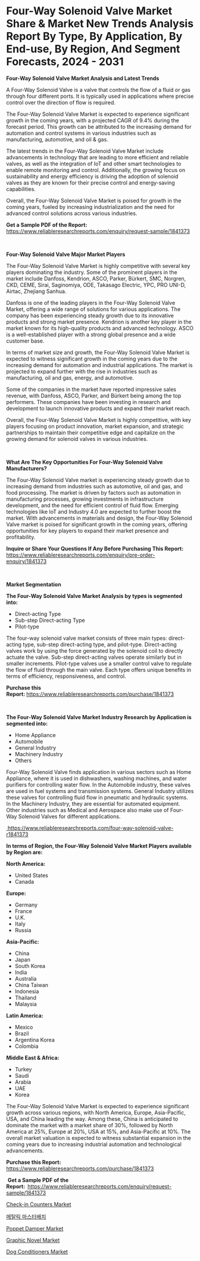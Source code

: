 <p><h1>Four-Way Solenoid Valve Market Share & Market New Trends Analysis Report By Type, By Application, By End-use, By Region, And Segment Forecasts, 2024 - 2031</h1></p><p><strong>Four-Way Solenoid Valve Market Analysis and Latest Trends</strong></p>
<p><p>A Four-Way Solenoid Valve is a valve that controls the flow of a fluid or gas through four different ports. It is typically used in applications where precise control over the direction of flow is required.</p><p>The Four-Way Solenoid Valve Market is expected to experience significant growth in the coming years, with a projected CAGR of 9.4% during the forecast period. This growth can be attributed to the increasing demand for automation and control systems in various industries such as manufacturing, automotive, and oil & gas.</p><p>The latest trends in the Four-Way Solenoid Valve Market include advancements in technology that are leading to more efficient and reliable valves, as well as the integration of IoT and other smart technologies to enable remote monitoring and control. Additionally, the growing focus on sustainability and energy efficiency is driving the adoption of solenoid valves as they are known for their precise control and energy-saving capabilities.</p><p>Overall, the Four-Way Solenoid Valve Market is poised for growth in the coming years, fueled by increasing industrialization and the need for advanced control solutions across various industries.</p></p>
<p><strong>Get a Sample PDF of the Report:&nbsp;</strong> <a href="https://www.reliableresearchreports.com/enquiry/request-sample/1841373">https://www.reliableresearchreports.com/enquiry/request-sample/1841373</a></p>
<p>&nbsp;</p>
<p><strong>Four-Way Solenoid Valve Major Market Players</strong></p>
<p><p>The Four-Way Solenoid Valve Market is highly competitive with several key players dominating the industry. Some of the prominent players in the market include Danfoss, Kendrion, ASCO, Parker, Bürkert, SMC, Norgren, CKD, CEME, Sirai, Saginomiya, ODE, Takasago Electric, YPC, PRO UNI-D, Airtac, Zhejiang Sanhua.</p><p>Danfoss is one of the leading players in the Four-Way Solenoid Valve Market, offering a wide range of solutions for various applications. The company has been experiencing steady growth due to its innovative products and strong market presence. Kendrion is another key player in the market known for its high-quality products and advanced technology. ASCO is a well-established player with a strong global presence and a wide customer base.</p><p>In terms of market size and growth, the Four-Way Solenoid Valve Market is expected to witness significant growth in the coming years due to the increasing demand for automation and industrial applications. The market is projected to expand further with the rise in industries such as manufacturing, oil and gas, energy, and automotive.</p><p>Some of the companies in the market have reported impressive sales revenue, with Danfoss, ASCO, Parker, and Bürkert being among the top performers. These companies have been investing in research and development to launch innovative products and expand their market reach.</p><p>Overall, the Four-Way Solenoid Valve Market is highly competitive, with key players focusing on product innovation, market expansion, and strategic partnerships to maintain their competitive edge and capitalize on the growing demand for solenoid valves in various industries.</p></p>
<p>&nbsp;</p>
<p><strong>What Are The Key Opportunities For Four-Way Solenoid Valve Manufacturers?</strong></p>
<p><p>The Four-Way Solenoid Valve market is experiencing steady growth due to increasing demand from industries such as automotive, oil and gas, and food processing. The market is driven by factors such as automation in manufacturing processes, growing investments in infrastructure development, and the need for efficient control of fluid flow. Emerging technologies like IoT and Industry 4.0 are expected to further boost the market. With advancements in materials and design, the Four-Way Solenoid Valve market is poised for significant growth in the coming years, offering opportunities for key players to expand their market presence and profitability.</p></p>
<p><strong>Inquire or Share Your Questions If Any Before Purchasing This Report:</strong> <a href="https://www.reliableresearchreports.com/enquiry/pre-order-enquiry/1841373">https://www.reliableresearchreports.com/enquiry/pre-order-enquiry/1841373</a></p>
<p>&nbsp;</p>
<p><strong>Market Segmentation</strong></p>
<p><strong>The Four-Way Solenoid Valve Market Analysis by types is segmented into:</strong></p>
<p><ul><li>Direct-acting Type</li><li>Sub-step Direct-acting Type</li><li>Pilot-type</li></ul></p>
<p><p>The four-way solenoid valve market consists of three main types: direct-acting type, sub-step direct-acting type, and pilot-type. Direct-acting valves work by using the force generated by the solenoid coil to directly actuate the valve. Sub-step direct-acting valves operate similarly but in smaller increments. Pilot-type valves use a smaller control valve to regulate the flow of fluid through the main valve. Each type offers unique benefits in terms of efficiency, responsiveness, and control.</p></p>
<p><strong>Purchase this Report:&nbsp;</strong><a href="https://www.reliableresearchreports.com/purchase/1841373">https://www.reliableresearchreports.com/purchase/1841373</a></p>
<p>&nbsp;</p>
<p><strong>The Four-Way Solenoid Valve Market Industry Research by Application is segmented into:</strong></p>
<p><ul><li>Home Appliance</li><li>Automobile</li><li>General Industry</li><li>Machinery Industry</li><li>Others</li></ul></p>
<p><p>Four-Way Solenoid Valve finds application in various sectors such as Home Appliance, where it is used in dishwashers, washing machines, and water purifiers for controlling water flow. In the Automobile industry, these valves are used in fuel systems and transmission systems. General Industry utilizes these valves for controlling fluid flow in pneumatic and hydraulic systems. In the Machinery Industry, they are essential for automated equipment. Other industries such as Medical and Aerospace also make use of Four-Way Solenoid Valves for different applications.</p></p>
<p><a href="https://www.reliableresearchreports.com/four-way-solenoid-valve-r1841373">&nbsp;https://www.reliableresearchreports.com/four-way-solenoid-valve-r1841373</a></p>
<p><strong>In terms of Region, the Four-Way Solenoid Valve Market Players available by Region are:</strong></p>
<p>
    <p> <strong> North America: </strong>
        <ul>
            <li>United States</li>
            <li>Canada</li>
        </ul>
        </p> 
    <p> <strong> Europe: </strong>
        <ul>
            <li>Germany</li>
            <li>France</li>
            <li>U.K.</li>
            <li>Italy</li>
            <li>Russia</li>
        </ul>
        </p> 
    <p> <strong> Asia-Pacific: </strong>
        <ul>
            <li>China</li>
            <li>Japan</li>
            <li>South Korea</li>
            <li>India</li>
            <li>Australia</li>
            <li>China Taiwan</li>
            <li>Indonesia</li>
            <li>Thailand</li>
            <li>Malaysia</li>
        </ul>
        </p> 
    <p> <strong> Latin America: </strong>
        <ul>
            <li>Mexico</li>
            <li>Brazil</li>
            <li>Argentina Korea</li>
            <li>Colombia</li>
        </ul>
        </p> 
    <p> <strong> Middle East & Africa: </strong>
        <ul>
            <li>Turkey</li>
            <li>Saudi</li>
            <li>Arabia</li>
            <li>UAE</li>
            <li>Korea</li>
        </ul>
    </p>
    </p>
<p><p>The Four-Way Solenoid Valve Market is expected to experience significant growth across various regions, with North America, Europe, Asia-Pacific, USA, and China leading the way. Among these, China is anticipated to dominate the market with a market share of 30%, followed by North America at 25%, Europe at 20%, USA at 15%, and Asia-Pacific at 10%. The overall market valuation is expected to witness substantial expansion in the coming years due to increasing industrial automation and technological advancements.</p></p>
<p><strong>Purchase this Report: </strong><a href="https://www.reliableresearchreports.com/purchase/1841373">https://www.reliableresearchreports.com/purchase/1841373</a></p>
<p>&nbsp;<strong>Get a Sample PDF of the Report:&nbsp;&nbsp;</strong><a href="https://www.reliableresearchreports.com/enquiry/request-sample/1841373">https://www.reliableresearchreports.com/enquiry/request-sample/1841373</a></p>
<p><strong></strong></p>
<p><p><a href="https://github.com/vregtldg37/Market-Research-Report-List-1/blob/main/check-in-counters-market.md">Check-in Counters Market</a></p><p><a href="https://github.com/konokaryan/Market-Research-Report-List-2/blob/main/606303571609.md">메탈릭 마스터배치</a></p><p><a href="https://github.com/rslnowrouzi/Market-Research-Report-List-1/blob/main/poppet-damper-market.md">Poppet Damper Market</a></p><p><a href="https://medium.com/@cearranry14/graphic-novel-market-a-global-and-regional-analysis-2024-2031-af76b92ca62f">Graphic Novel Market</a></p><p><a href="https://medium.com/@ivethfonsecal57/dog-conditioners-market-share-size-trends-industry-analysis-report-by-application-online-f01401387a35">Dog Conditioners Market</a></p></p>